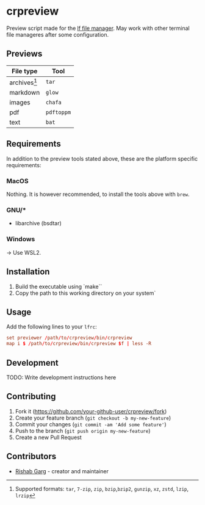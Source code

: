 # crpreview

Preview script made for the [lf file manager](https://github.com/gokcehan/lf). May work with other terminal file manageres after some configuration.

## Previews

| File type    | Tool       |
| ------------ | ---------- |
| archives[^1] | `tar`      |
| markdown     | `glow`     |
| images       | `chafa`    |
| pdf          | `pdftoppm` |
| text         | `bat`      |

[^1]: Supported formats: `tar`, `7-zip`, `zip`, `bzip`,`bzip2`, `gunzip`, `xz`, `zstd`, `lzip`, `lrzip`

## Requirements

In addition to the preview tools stated above, these are the platform specific requirements:

### MacOS

Nothing. It is however recommended, to install the tools above with `brew`.

### GNU/\*

- libarchive (bsdtar)

### Windows

-> Use WSL2.

## Installation

1. Build the executable using `make``
2. Copy the path to this working directory on your system`

## Usage

Add the following lines to your `lfrc`:

```conf
set previewer /path/to/crpreview/bin/crpreview
map i $ /path/to/crpreview/bin/crpreview $f | less -R
```

## Development

TODO: Write development instructions here

## Contributing

1. Fork it (<https://github.com/your-github-user/crpreview/fork>)
2. Create your feature branch (`git checkout -b my-new-feature`)
3. Commit your changes (`git commit -am 'Add some feature'`)
4. Push to the branch (`git push origin my-new-feature`)
5. Create a new Pull Request

## Contributors

- [Rishab Garg](https://github.com/your-github-user) - creator and maintainer
